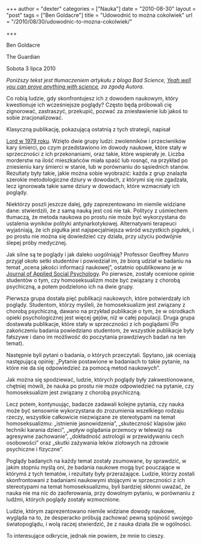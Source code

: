 +++
author = "dexter"
categories = ["Nauka"]
date = "2010-08-30"
layout = "post"
tags = ["Ben Goldacre"]
title = "Udowodnić to można cokolwiek"
url = "/2010/08/30/udowodnic-to-mozna-cokolwiek/"

+++

Ben Goldacre
  
The Guardian
  
Sobota 3 lipca 2010

_Poniższy tekst jest tłumaczeniem artykułu z bloga Bad Science, [Yeah well you can prove anything with science][1], za zgodą Autora._

Co robią ludzie, gdy skonfrontujesz ich z dowodem naukowym, który kwestionuje ich wcześniejsze poglądy? Często będą próbowali cię zignorować, zastraszyć, przekupić, pozwać za zniesławienie lub jakoś to sobie zracjonalizować. 

<!--more-->Klasyczną publikację, pokazującą ostatnią z tych strategii, napisał 

[Lord w 1979 roku][2]. Wzięto dwie grupy ludzi: zwolenników i przeciwników kary śmierci, po czym przedstawiono im dowody naukowe, które stały w sprzeczności z ich przekonaniami, oraz takie, które wspierały je. Liczba morderstw na ilość mieszkańców miała spaść lub rosnąć, na przykład po zniesieniu kary śmierci w stanie, lub w porównaniu do sąsiednich stanów. Rezultaty były takie, jakie można sobie wyobrazić: każda z grup znalazła szerokie metodologiczne dziury w dowodach, z którymi się nie zgadzała, lecz ignorowała takie same dziury w dowodach, które wzmacniały ich poglądy. 

Niektórzy poszli jeszcze dalej, gdy zaprezentowano im niemile widziane dane: stwierdzili, że z samą nauką jest coś nie tak. Politycy z uśmiechem tłumaczą, że metoda naukowa po prostu nie może być wykorzystana do ustalenia wyników polityki antynarkotykowej. Alternatywni terapeuci wyjaśniają, że ich pigułka jest najspecjalniejsza wśród wszystkich pigułek, i po prostu nie można się dowiedzieć czy działa, przy użyciu podwójnie ślepej próby medycznej. 

Jak silne są te poglądy i jak daleko uogólniają? Professor Geoffrey Munro przyjął około setki studentów i powiedział im, że biorą udział w badaniu na temat &#8222;ocena jakości informacji naukowej&#8221;, ostatnio opublikowano je w [Journal of Applied Social Psychology][3]. Po pierwsze, zostały ocenione opinie studentów o tym, czy homoseksualizm może być związany z chorobą psychiczną, a potem podzielono ich na dwie grupy. 

Pierwsza grupa dostała pięć publikacji naukowych, które potwierdzały ich poglądy. Studentom, którzy myśleli, że homoseksualizm jest związany z chorobą psychiczną, dawano na przykład publikacje o tym, że w ośrodkach opieki psychologicznej jest więcej gejów, niż w całej populacji. Druga grupa dostawała publikacje, które stały w sprzeczności z ich poglądami (Po zakończeniu badania powiedziano studentom, że wszystkie publikacje były fałszywe i dano im możliwość do poczytania prawdziwych badań na ten temat). 

Następnie byli pytani o badania, o których przeczytali. Spytano, jak oceniają następującą opinię: &#8222;Pytanie postawione w badaniach to takie pytanie, na które nie da się odpowiedzieć za pomocą metod naukowych&#8221;. 

Jak można się spodziewać, ludzie, których poglądy były zakwestionowane, chętniej mówili, że nauka po prostu nie może odpowiedzieć na pytanie, czy homoseksualizm jest związany z chorobą psychiczną. 

Lecz potem, kontynuując, badacze zadawali kolejne pytania, czy nauka może być sensownie wykorzystana do zrozumienia wszelkiego rodzaju rzeczy, wszystkie całkowicie niezwiązane ze stereotypami na temat homoseksualizmu: &#8222;istnienie jasnowidzenia&#8221;, &#8222;skuteczność klapsów jako techniki karania dzieci&#8221;, &#8222;wpływ oglądania przemocy w telewizji na agresywne zachowanie&#8221;, &#8222;dokładność astrologii w przewidywaniu cech osobowości&#8221; oraz &#8222;skutki zażywania leków ziołowych na zdrowie psychiczne i fizyczne&#8221;. 

Poglądy badanych na każdy temat zostały zsumowane, by sprawdzić, w jakim stopniu myślą oni, że badania naukowe mogą być pouczające w którymś z tych tematów, i rezultaty były przerażające. Ludzie, którzy zostali skonfrontowani z badaniami naukowymi stojącymi w sprzeczności z ich stereotypami na temat homoseksualizmu, byli bardziej skłonni uważać, że nauka nie ma nic do zaoferowania, przy dowolnym pytaniu, w porównaniu z ludźmi, których poglądy zostały wzmocnione. 

Ludzie, którym zaprezentowano niemile widziane dowody naukowe, wygląda na to, że desperacko próbują zachować pewną spójność swojego światopoglądu, i wolą raczej stwierdzić, że z nauka działa źle w ogólności. 

To interesujące odkrycie, jednak nie powiem, że mnie to cieszy.

 [1]: http://www.badscience.net/2010/07/yeah-well-you-can-prove-anything-with-science/
 [2]: http://socrates.berkeley.edu/~maccoun/ar_bias.html
 [3]: http://onlinelibrary.wiley.com/doi/10.1111/j.1559-1816.2010.00588.x/abstract